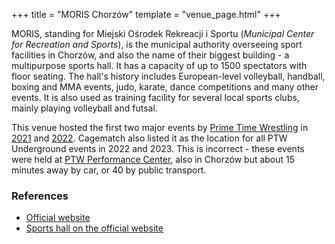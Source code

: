 +++
title = "MORIS Chorzów"
template = "venue_page.html"
+++

MORIS, standing for Miejski Ośrodek Rekreacji i Sportu (_Municipal Center for Recreation and Sports_), is the municipal authority overseeing sport facilities in Chorzów, and also the name of their biggest building - a multipurpose sports hall. It has a capacity of up to 1500 spectators with floor seating. The hall's history includes European-level volleyball, handball, boxing and MMA events, judo, karate, dance competitions and many other events. It is also used as training facility for several local sports clubs, mainly playing volleyball and futsal.

This venue hosted the first two major events by [Prime Time Wrestling](@/o/ptw.md)
in [2021](@/e/ptw/2021-10-09-ptw-1-revolucja.md) and [2022](@/e/ptw/2022-02-19-ptw-2-blackout.md).
Cagematch also listed it as the location for all PTW Underground events in 2022 and 2023. This is incorrect - these events were held at [PTW Performance Center](@/v/ptw-targowa.md), also in Chorzów but about 15 minutes away by car, or 40 by public transport.

### References

* [Official website](https://moris.chorzow.pl/)
* [Sports hall on the official website](https://moris.chorzow.pl/obiekty/hala-dabrowskiego/)
